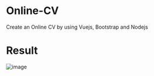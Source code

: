 # Online-CV
Create an Online CV by using Vuejs, Bootstrap and Nodejs

# Result
![image](https://user-images.githubusercontent.com/97996855/222118711-c2cd6b3e-5e3f-4117-aa7d-d6690237cb30.png)


